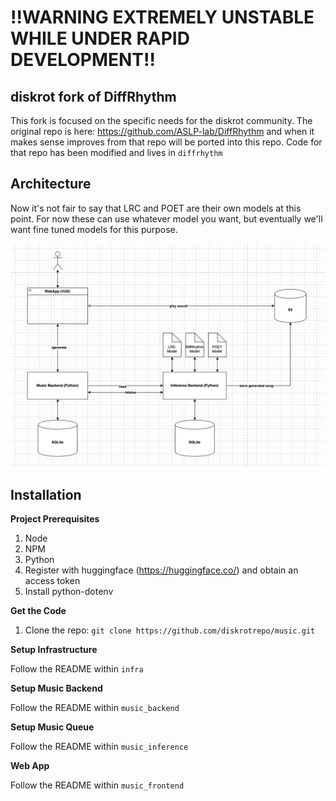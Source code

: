 
# !!WARNING EXTREMELY UNSTABLE WHILE UNDER RAPID DEVELOPMENT!!

## diskrot fork of DiffRhythm

This fork is focused on the specific needs for the diskrot community. The original repo is here: https://github.com/ASLP-lab/DiffRhythm and when it makes sense improves from that repo will be ported into this repo. Code for that repo has been modified and lives in `diffrhythm`

## Architecture

Now it's not fair to say that LRC and POET are their own models at this point. For now these can use whatever model you want, but eventually we'll want fine tuned models for this purpose.

![diagram showing project architecture](/assets/architecture.png)


## Installation

**Project Prerequisites**

1. Node
2. NPM
3. Python
4. Register with huggingface (https://huggingface.co/) and obtain an access token
5. Install python-dotenv

**Get the Code**

1. Clone the repo: `git clone https://github.com/diskrotrepo/music.git`

**Setup Infrastructure**

Follow the README within `infra`

**Setup Music Backend**

Follow the README within `music_backend`

**Setup Music Queue**

Follow the README within `music_inference`

**Web App**

Follow the README within `music_frontend`
